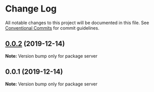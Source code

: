 # Change Log

All notable changes to this project will be documented in this file.
See [Conventional Commits](https://conventionalcommits.org) for commit guidelines.

## [0.0.2](https://github.com/doppelmutzi/monorepo-playground/compare/v0.0.1...v0.0.2) (2019-12-14)

**Note:** Version bump only for package server





## 0.0.1 (2019-12-14)

**Note:** Version bump only for package server
